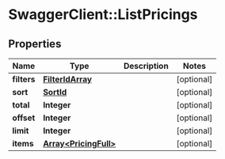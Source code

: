 # SwaggerClient::ListPricings

## Properties
Name | Type | Description | Notes
------------ | ------------- | ------------- | -------------
**filters** | [**FilterIdArray**](FilterIdArray.md) |  | [optional] 
**sort** | [**SortId**](SortId.md) |  | [optional] 
**total** | **Integer** |  | [optional] 
**offset** | **Integer** |  | [optional] 
**limit** | **Integer** |  | [optional] 
**items** | [**Array&lt;PricingFull&gt;**](PricingFull.md) |  | [optional] 


